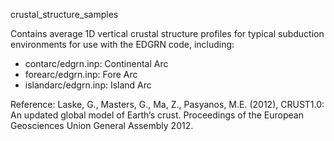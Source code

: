 crustal_structure_samples

Contains average 1D vertical crustal structure profiles for typical subduction environments for use with the EDGRN code, including:
* contarc/edgrn.inp: Continental Arc
* forearc/edgrn.inp: Fore Arc
* islandarc/edgrn.inp: Island Arc

Reference: Laske, G., Masters, G., Ma, Z., Pasyanos, M.E. (2012), CRUST1.0: An updated global model of Earth’s crust. Proceedings of the European Geosciences Union General Assembly 2012.
